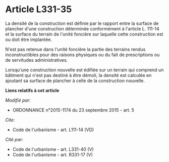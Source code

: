 # Article L331-35

La densité de la construction est définie par le rapport entre la surface de plancher d'une construction déterminée
conformément à l'article L. 111-14 et la surface du terrain de l'unité foncière sur laquelle cette construction est ou doit
être implantée. 

N'est pas retenue dans l'unité foncière la partie des terrains rendus inconstructibles pour des raisons physiques ou du fait
de prescriptions ou de servitudes administratives. 

Lorsqu'une construction nouvelle est édifiée sur un terrain qui comprend un bâtiment qui n'est pas destiné à être démoli, la
densité est calculée en ajoutant sa surface de plancher à celle de la construction nouvelle.

**Liens relatifs à cet article**

_Modifié par_:

  - ORDONNANCE n°2015-1174 du 23 septembre 2015 - art. 5

_Cite_:

  - Code de l'urbanisme - art. L111-14 (VD)

_Cité par_:

  - Code de l'urbanisme - art. L331-40 (V)
  - Code de l'urbanisme - art. R331-17 (V)
